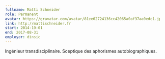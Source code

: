 ```yaml
---
fullname: Matti Schneider
role: Permanent
avatar: https://gravatar.com/avatar/81ee62724136cc42065a0af37aa0edc1.jpg?s=512
link: http://mattischneider.fr
start: 2014-10-01
end: 2017-08-31
employer: dinsic
---
```


Ingénieur transdisciplinaire. Sceptique des aphorismes autobiographiques.
